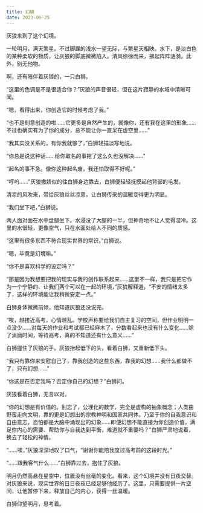 ```yaml
---
title: 幻境
date: 2021-05-25
---
```


灰狼来到了这个幻境。

一轮明月，满天繁星。不过脚踝的浅水一望无际，与繁星天相映。水下，是淡白色的某种柔软的物质，让灰狼的脚底微微陷入。清风徐徐而来，拂起阵阵涟漪。此外，别无他物。

啊，还有陪伴着灰狼的，一只白狮。

<!-- more -->

“这里的色调是不是很适合你？”灰狼的声音很轻，但在这片寂静的水域中清晰可闻。

“嗯，看得出来，你创造它的时候考虑了我。”

“也不是刻意创造的啦……它更多是自然产生的，就像你，还有我在这里的形象……不过也确实有为了你的成分，总不能让你一直呆在虚空里……”

“我其实没关系的，有你我就够了，”白狮轻描淡写地说。

“你总是说这种话……给你取名的事拖了这么久也没解决……”

“起名的事不急。像你这种起名废，我还怕取得不好呢。”

“哼呜……”灰狼撒娇似的往白狮身边靠去，白狮便轻轻抚摸起他背部的毛发。

清凉的风吹来，带给灰狼丝丝凉意，让白狮传来的温暖变得更为明显。

“我们坐下吧，”白狮说。

两人面对面在水中盘腿坐下。水浸没了大腿的一半，但神奇地不让人觉得湿冷。这里的水很轻，更像空气，只在水面处给人不同的质感。

“这里有很多东西不符合现实世界的常识，”白狮说。

“嗯，毕竟是幻境嘛。”

“你不是喜欢科学的设定吗？”

“那是因为我想要把我的现实与我的创作联系起来……这里不一样，我只是把它作为一个宁静的、让我们两个可以在一起的环境，”灰狼解释道，“不安的情绪太多了，这样的环境能让我稍微安定一点。”

白狮身体微微前倾，他知道灰狼还没说完。

“唉，越接近高考，心情越乱。学校声称要给我们自主复习的空间，但作业明明一点没少……对每天的作业和考试都已经麻木了，分数看起来也没有什么变化……除了消磨时间，等待高考，真的不知道还有什么意义……”

白狮握住了灰狼的手。灰狼抬起低下的头，看着白狮，又重新低下头。

“我只有靠你来安慰自己了，靠我创造的这些东西，靠我的幻想……我什么都做不了，只有幻想……”

“你这是在否定我吗？否定你自己的幻想？”白狮问。

灰狼看着白狮，无言以对。

“你的幻想是有价值的。别忘了，公理化的数学，完全是虚构的抽象概念；人类由野蛮走向文明，靠的更是幻想出的宗教神明和国家共同体。乃至于你的自我意识和自由意志，恐怕都是大脑中涌现出的幻象……即便幻想不能直接为你创造价值，满足你内心的需要、帮助你与自我达到平衡，难道就不重要吗？”白狮严肃地说着，换去了轻松的神情。

“……唉，”灰狼深深地叹了口气，“谢谢你能陪我度过高考前的这段时光。”

“……跟我客气什么……”白狮靠过去，抱住了灰狼。

明月仍然高悬在星空中，位置没有丝毫的变化。看来，这个幻境并没有日夜交替。对灰狼来说，现实世界的日日夜夜已经足够他经历了。这里，只需要提供一片空间，让他暂停下来，释放自己的内心，获得一丝温暖。

白狮仰望明月，思考着。
